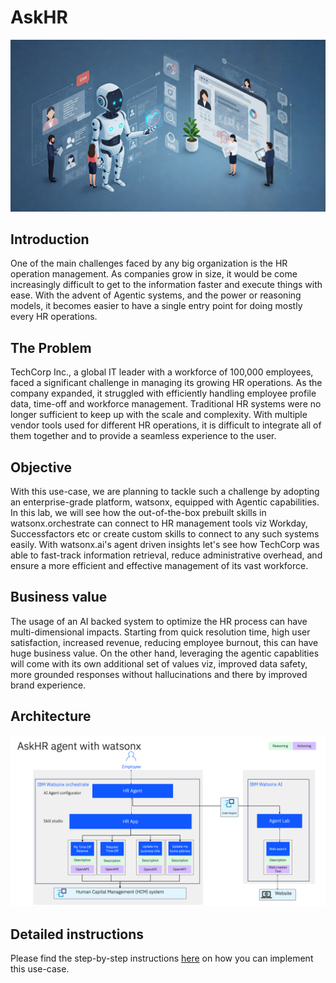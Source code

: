 # AskHR
<img alt="AskHR" src="assets/hr_landscape.jpg">

## Introduction

One of the main challenges faced by any big organization is the HR operation management. As companies grow in size, it would be come increasingly difficult to get to the information faster and execute things with ease. With the advent of Agentic systems, and the power or reasoning models, it becomes easier to have a single entry point for doing mostly every HR operations.


## The Problem

TechCorp Inc., a global IT leader with a workforce of 100,000 employees, faced a significant challenge in managing its growing HR operations. As the company expanded, it struggled with efficiently handling employee profile data, time-off and workforce management. Traditional HR systems were no longer sufficient to keep up with the scale and complexity. With multiple vendor tools used for different HR operations, it is difficult to integrate all of them together and to provide a seamless experience to the user.


## Objective

With this use-case, we are planning to tackle such a challenge by adopting an enterprise-grade platform, watsonx, equipped with Agentic capabilities.
In this lab, we will see how the out-of-the-box prebuilt skills  in watsonx.orchestrate can connect to HR management tools viz Workday, Successfactors etc or create custom skills to connect to any such systems easily. With watsonx.ai's agent driven insights let's see how TechCorp was able to fast-track information retrieval, reduce administrative overhead, and ensure a more efficient and effective management of its vast workforce.


## Business value

The usage of an AI backed system to optimize the HR process can have multi-dimensional impacts. Starting from quick resolution time, high user satisfaction, increased revenue, reducing employee burnout, this can have huge business value. On the other hand, leveraging the agentic capablities will come with its own additional set of values viz, improved data safety, more grounded responses without hallucinations and there by improved brand experience. 

## Architecture

<img alt="AskHR" src="assets/arch_diagm.png">


## Detailed instructions


Please find the step-by-step instructions [here](assets/hands-on-lab-askhr.md) on how you can implement this use-case.
